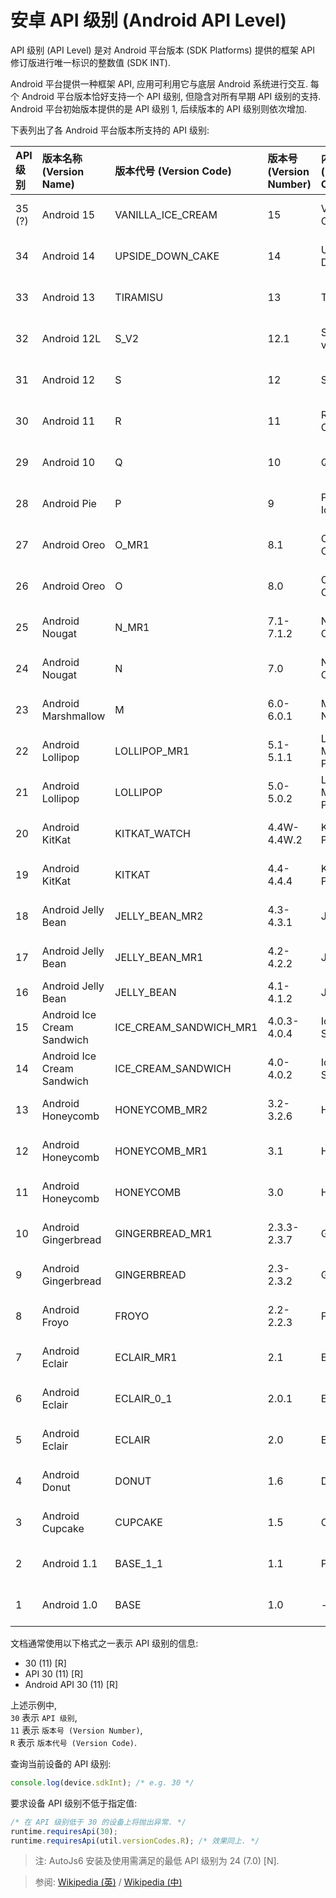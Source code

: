 # 安卓 API 级别 (Android API Level)

API 级别 (API Level) 是对 Android 平台版本 (SDK Platforms) 提供的框架 API 修订版进行唯一标识的整数值 (SDK INT).

Android 平台提供一种框架 API, 应用可利用它与底层 Android 系统进行交互.
每个 Android 平台版本恰好支持一个 API 级别, 但隐含对所有早期 API 级别的支持.  
Android 平台初始版本提供的是 API 级别 1, 后续版本的 API 级别则依次增加.

下表列出了各 Android 平台版本所支持的 API 级别:

| API 级别 | 版本名称 (Version Name)        | 版本代号 (Version Code)    | 版本号 (Version Number) | 内部代号 (Internal Codename) | 发行日期         |
|:-------|:---------------------------|:-----------------------|:---------------------|:-------------------------|:-------------|
| 35 (?) | Android 15                 | VANILLA_ICE_CREAM      | 15                   | Vanilla Ice Cream        | Q3, 2024 (?) |
| 34     | Android 14                 | UPSIDE_DOWN_CAKE       | 14                   | Upside Down Cake         | Q3, 2023 (?) |
| 33     | Android 13                 | TIRAMISU               | 13                   | Tiramisu                 | Aug 15, 2022 |
| 32     | Android 12L                | S_V2                   | 12.1                 | Snow Cone v2             | Mar 7, 2022  |
| 31     | Android 12                 | S                      | 12                   | Snow Cone                | Oct 4, 2021  |
| 30     | Android 11                 | R                      | 11                   | Red Velvet Cake          | Sep 8, 2020  |
| 29     | Android 10                 | Q                      | 10                   | Quince Tart              | Sep 3, 2019  |
| 28     | Android Pie                | P                      | 9                    | Pistachio Ice Cream      | Aug 6, 2018  |
| 27     | Android Oreo               | O_MR1                  | 8.1                  | Oatmeal Cookie           | Dec 5, 2017  |
| 26     | Android Oreo               | O                      | 8.0                  | Oatmeal Cookie           | Aug 21, 2017 |
| 25     | Android Nougat             | N_MR1                  | 7.1-7.1.2            | New York Cheesecake      | Oct 4, 2016  |
| 24     | Android Nougat             | N                      | 7.0                  | New York Cheesecake      | Aug 22, 2016 |
| 23     | Android Marshmallow        | M                      | 6.0-6.0.1            | Macadamia Nut Cookie     | Oct 2, 2015  |
| 22     | Android Lollipop           | LOLLIPOP_MR1           | 5.1-5.1.1            | Lemon Meringue Pie       | Mar 2, 2015  |
| 21     | Android Lollipop           | LOLLIPOP               | 5.0-5.0.2            | Lemon Meringue Pie       | Nov 4, 2014  |
| 20     | Android KitKat             | KITKAT_WATCH           | 4.4W-4.4W.2          | Key Lime Pie             | Jun 25, 2014 |
| 19     | Android KitKat             | KITKAT                 | 4.4-4.4.4            | Key Lime Pie             | Oct 31, 2013 |
| 18     | Android Jelly Bean         | JELLY_BEAN_MR2         | 4.3-4.3.1            | Jelly Bean               | Jul 24, 2013 |
| 17     | Android Jelly Bean         | JELLY_BEAN_MR1         | 4.2-4.2.2            | Jelly Bean               | Nov 13, 2012 |
| 16     | Android Jelly Bean         | JELLY_BEAN             | 4.1-4.1.2            | Jelly Bean               | Jul 9, 2012  |
| 15     | Android Ice Cream Sandwich | ICE_CREAM_SANDWICH_MR1 | 4.0.3-4.0.4          | Ice Cream Sandwich       | Dec 16, 2011 |
| 14     | Android Ice Cream Sandwich | ICE_CREAM_SANDWICH     | 4.0-4.0.2            | Ice Cream Sandwich       | Oct 18, 2011 |
| 13     | Android Honeycomb          | HONEYCOMB_MR2          | 3.2-3.2.6            | Honeycomb                | Jul 15, 2011 |
| 12     | Android Honeycomb          | HONEYCOMB_MR1          | 3.1                  | Honeycomb                | May 10, 2011 |
| 11     | Android Honeycomb          | HONEYCOMB              | 3.0                  | Honeycomb                | Feb 22, 2011 |
| 10     | Android Gingerbread        | GINGERBREAD_MR1        | 2.3.3-2.3.7          | Gingerbread              | Feb 9, 2011  |
| 9      | Android Gingerbread        | GINGERBREAD            | 2.3-2.3.2            | Gingerbread              | Dec 6, 2010  |
| 8      | Android Froyo              | FROYO                  | 2.2-2.2.3            | Froyo                    | May 20, 2010 |
| 7      | Android Eclair             | ECLAIR_MR1             | 2.1                  | Eclair                   | Jan 11, 2010 |
| 6      | Android Eclair             | ECLAIR_0_1             | 2.0.1                | Eclair                   | Dec 3, 2009  |
| 5      | Android Eclair             | ECLAIR                 | 2.0                  | Eclair                   | Oct 27, 2009 |
| 4      | Android Donut              | DONUT                  | 1.6                  | Donut                    | Sep 15, 2009 |
| 3      | Android Cupcake            | CUPCAKE                | 1.5                  | Cupcake                  | Apr 27, 2009 |
| 2      | Android 1.1                | BASE_1_1               | 1.1                  | Petit Four               | Feb 9, 2009  |
| 1      | Android 1.0                | BASE                   | 1.0                  | -                        | Sep 23, 2008 |

文档通常使用以下格式之一表示 API 级别的信息:

- 30 (11) [R]
- API 30 (11) [R]
- Android API 30 (11) [R]

上述示例中,  
`30` 表示 `API 级别`,  
`11` 表示 `版本号 (Version Number)`,  
`R` 表示 `版本代号 (Version Code)`.

查询当前设备的 API 级别:

```js
console.log(device.sdkInt); /* e.g. 30 */
```

要求设备 API 级别不低于指定值:

```js
/* 在 API 级别低于 30 的设备上将抛出异常. */
runtime.requiresApi(30);
runtime.requiresApi(util.versionCodes.R); /* 效果同上. */
```

> 注: AutoJs6 安装及使用需满足的最低 API 级别为 24 (7.0) [N].

> 参阅: [Wikipedia (英)](https://en.wikipedia.org/wiki/Android_version_history) / [Wikipedia (中)](https://zh.wikipedia.org/wiki/Android%E7%89%88%E6%9C%AC%E5%88%97%E8%A1%A8)